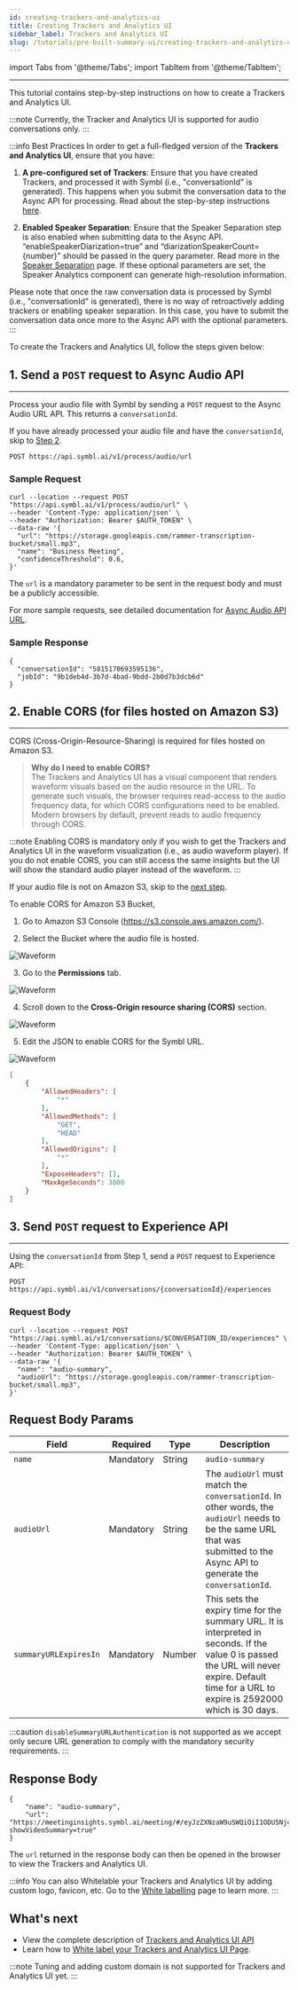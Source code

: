 ```yaml
---
id: creating-trackers-and-analytics-ui
title: Creating Trackers and Analytics UI
sidebar_label: Trackers and Analytics UI
slug: /tutorials/pre-built-summary-ui/creating-trackers-and-analytics-ui/
---
```


import Tabs from '@theme/Tabs';
import TabItem from '@theme/TabItem';

---

This tutorial contains step-by-step instructions on how to create a Trackers and Analytics UI.

:::note
Currently, the Tracker and Analytics UI is supported for audio conversations only.
:::

:::info Best Practices
In order to get a full-fledged version of the **Trackers and Analytics UI**, ensure that you have:

1. **A pre-configured set of Trackers**:
Ensure that you have created Trackers, and processed it with Symbl (i.e., "conversationId" is generated). This happens when you submit the conversation data to the Async API for processing. Read about the step-by-step instructions [here](/docs/management-api/trackers/overview). 

2. **Enabled Speaker Separation**:
Ensure that the Speaker Separation step is also enabled when submitting data to the Async API.
“enableSpeakerDiarization=true” and “diarizationSpeakerCount={number}” should be passed in the query parameter. Read more in the [Speaker Separation](/docs/async-api/overview/speaker-separation/#query-params) page. 
If these optional parameters are set, the Speaker Analytics component can generate high-resolution information.

Please note that once the raw conversation data is processed by Symbl (i.e., "conversationId" is generated), there is no way of retroactively adding trackers or enabling speaker separation. In this case, you have to submit the conversation data once more to the Async API with the optional parameters.
:::

To create the Trackers and Analytics UI, follow the steps given below:

## 1. Send a `POST` request to Async Audio API 
---

Process your audio file with Symbl by sending a `POST` request to the Async Audio URL API. This returns a `conversationId`.

If you have already processed your audio file and have the `conversationId`, skip to [Step 2](#2-enable-cors-for-files-hosted-on-amazon-s3). 

```shell
POST https://api.symbl.ai/v1/process/audio/url
```
### Sample Request 

```shell
curl --location --request POST "https://api.symbl.ai/v1/process/audio/url" \
--header 'Content-Type: application/json' \
--header "Authorization: Bearer $AUTH_TOKEN" \
--data-raw '{
  "url": "https://storage.googleapis.com/rammer-transcription-bucket/small.mp3",
  "name": "Business Meeting",
  "confidenceThreshold": 0.6,
}'
```
The `url` is a mandatory parameter to be sent in the request body and must be a publicly accessible.

For more sample requests, see detailed documentation for [Async Audio API URL](/docs/async-api/overview/audio/post-audio-url). 

### Sample Response 
```shell
{
  "conversationId": "5815170693595136",
  "jobId": "9b1deb4d-3b7d-4bad-9bdd-2b0d7b3dcb6d"
}
```

## 2. Enable CORS (for files hosted on Amazon S3)
---
CORS (Cross-Origin-Resource-Sharing) is required for files hosted on Amazon S3.

> **Why do I need to enable CORS?** <br/>
> The Trackers and Analytics UI has a visual component that renders waveform visuals based on the audio resource in the URL. To generate such visuals, the browser requires read-access to the audio frequency data, for which CORS configurations need to be enabled. Modern browsers by default, prevent reads to audio frequency through CORS.

:::note
Enabling CORS is mandatory only if you wish to get the Trackers and Analytics UI in the waveform visualization (i.e., as audio waveform player). If you do not enable CORS, you can still access the same insights but the UI will show the standard audio player instead of the waveform. 
:::

If your audio file is not on Amazon S3, skip to the [next step](#3-send-post-request-to-experience-api).<br/>

To enable CORS for Amazon S3 Bucket,<br/>
1. Go to Amazon S3 Console (https://s3.console.aws.amazon.com/). <br/>

2. Select the Bucket where the audio file is hosted. <br/>

![Waveform](/img/cors-1.png) <br/>

3. Go to the **Permissions** tab. <br/>

![Waveform](/img/cors-2.png) <br/>

4. Scroll down to the **Cross-Origin resource sharing (CORS)** section. <br/>

![Waveform](/img/cors-3.png) <br/>

5. Edit the JSON to enable CORS for the Symbl URL. <br/>

![Waveform](/img/cors-4.png)

```json
[
    {
        "AllowedHeaders": [
            "*"
        ],
        "AllowedMethods": [
            "GET",
            "HEAD"
        ],
        "AllowedOrigins": [
            "*"
        ],
        "ExposeHeaders": [],
        "MaxAgeSeconds": 3000
    }
]
```

## 3. Send `POST` request to Experience API 
---

Using the `conversationId` from Step 1, send a `POST` request to Experience API:

```shell
POST https://api.symbl.ai/v1/conversations/{conversationId}/experiences
```

### Request Body

```shell
curl --location --request POST "https://api.symbl.ai/v1/conversations/$CONVERSATION_ID/experiences" \
--header 'Content-Type: application/json' \
--header "Authorization: Bearer $AUTH_TOKEN" \
--data-raw '{
  "name": "audio-summary",
  "audioUrl": "https://storage.googleapis.com/rammer-transcription-bucket/small.mp3",
}'
```

## Request Body Params

Field  | Required  | Type | Description
---------- | ------- | ------- |  -------
`name` | Mandatory | String | `audio-summary`
`audioUrl` | Mandatory | String  | The `audioUrl` must match the `conversationId`. In other words, the `audioUrl` needs to be the same URL that was submitted to the Async API to generate the `conversationId`.
```summaryURLExpiresIn``` | Mandatory | Number | This sets the expiry time for the summary URL. It is interpreted in seconds. If the value 0 is passed the URL will never expire. Default time for a URL to expire is 2592000 which is 30 days.

:::caution
`disableSummaryURLAuthentication` is not supported as we accept only secure URL generation to comply with the mandatory security requirements. 
:::
 
## Response Body

```shell
{
    "name": "audio-summary",
    "url": "https://meetinginsights.symbl.ai/meeting/#/eyJzZXNzaW9uSWQiOiI1ODU5NjczMDg1MzEzMDI0IiwidmlkZW9VcmwiOiJodHRwczovL3N0b3JhZ2UuZ29vZ2xlYXBpcy5jb20vcmFtbWVyLXRyYW5zY3JpcHRpb24tYnVja2V0L3NtYWxsLm1wNCJ9?showVideoSummary=true"
}
```
The `url` returned in the response body can then be opened in the browser to view the Trackers and Analytics UI. 

:::info
You can also Whitelable your Trackers and Analytics UI by adding custom logo, favicon, etc. Go to the [White labelling](/docs/) page to learn more. 
:::


## What's next

- View the complete description of [Trackers and Analytics UI API](/docs/api-reference/experience-api/post-trackers-and-analytics-ui)
- Learn how to [White label your Trackers and Analytics UI Page](/docs/tutorials/pre-built-summary-ui/whitelabeling-summary-ui).

:::note
Tuning and adding custom domain is not supported for Trackers and Analytics UI yet.
:::
